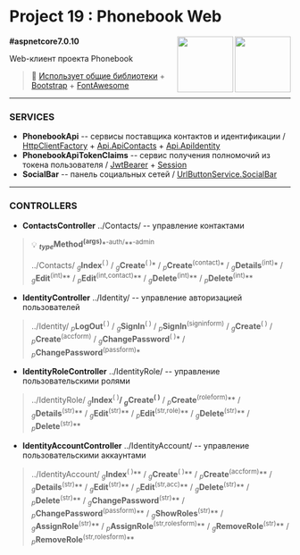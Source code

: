 # Project 19 : Phonebook Web

<img align="right" width="100" height="100" src="https://github.com/rozhkovsvyat/Project19.API/assets/71471748/56c66f5c-b87e-45c3-bca7-1f9f2cde5d21">
<img align="right" width="100" height="100" src="https://github.com/rozhkovsvyat/Project19.API/assets/71471748/cdfe90f7-88d8-4d52-a921-8e0a1ec87a26">

**#aspnetcore7.0.10**

Web-клиент проекта Phonebook

> :link: [Использует общие библиотеки](https://github.com/rozhkovsvyat/Project19.Libs) + [Bootstrap](https://getbootstrap.com/) + [FontAwesome](https://fontawesome.com/)

---

### SERVICES

* **PhonebookApi** -- сервисы поставщика контактов и идентификации / [HttpClientFactory](https://www.nuget.org/packages/Microsoft.Extensions.Http) + [Api.ApiContacts](https://www.nuget.org/packages/RozhkovSvyat.Project19.Services.Api.ApiContacts/) + [Api.ApiIdentity](https://www.nuget.org/packages/RozhkovSvyat.Project19.Services.Api.ApiIdentity/)
* **PhonebookApiTokenClaims** -- сервис получения полномочий из токена пользователя / [JwtBearer](https://www.nuget.org/packages/Microsoft.AspNetCore.Authentication.JwtBearer) + [Session](https://www.nuget.org/packages/Microsoft.AspNetCore.Session/)
* **SocialBar** -- панель социальных сетей / [UrlButtonService.SocialBar](https://www.nuget.org/packages/RozhkovSvyat.Project19.Services.UrlButtonService.SocialBar/)

---

### CONTROLLERS

* **ContactsController** ../Contacts/ -- управление контактами

> :bulb: **<sub>_type_</sub>Method<sup>(args)**</sup>*<sup>-auth/</sup>**<sup>-аdmin</sup>
>
> ../Contacts/ <sub>_g_</sub>**Index**</sub><sup>( )</sup> / <sub>_g_</sub>**Create**<sup>( )</sup>* / <sub>_p_</sub>**Create**<sup>(contact)</sup>* / <sub>_g_</sub>**Details**<sup>(int)</sup>* / <sub>_g_</sub>**Edit**<sup>(int)</sup>** / <sub>_p_</sub>**Edit**<sup>(int,contact)</sup>** / <sub>_g_</sub>**Delete**<sup>(int)</sup>** / <sub>_p_</sub>**Delete**<sup>(int)</sup>**

* **IdentityController** ../Identity/ -- управление авторизацией пользователей

> ../Identity/ <sub>_p_</sub>**LogOut**<sup>( )</sup> / <sub>_g_</sub>**SignIn**<sup>( )</sup> / <sub>_p_</sub>**SignIn**<sup>(signinform)</sup> / <sub>_g_</sub>**Create**<sup>( )</sup> / <sub>_p_</sub>**Create**<sup>(accform)</sup> / <sub>_g_</sub>**ChangePassword**<sup>( )</sup>* / <sub>_p_</sub>**ChangePassword**<sup>(passform)</sup>*

* **IdentityRoleController** ../IdentityRole/ -- управление пользовательскими ролями

> ../IdentityRole/ <sub>_g_</sub>**Index**<sup>( )</sup>**/ <sub>_g_</sub>**Create**<sup>( )</sup>** / <sub>_p_</sub>**Create**<sup>(roleform)</sup>** / <sub>_g_</sub>**Details**<sup>(str)</sup>**  / <sub>_g_</sub>**Edit**<sup>(str)</sup>** / <sub>_p_</sub>**Edit**<sup>(str,role)</sup>** / <sub>_g_</sub>**Delete**<sup>(str)</sup>** / <sub>_p_</sub>**Delete**<sup>(str)</sup>**

* **IdentityAccountController** ../IdentityAccount/ -- управление пользовательскими аккаунтами

> ../IdentityAccount/ <sub>_g_</sub>**Index**</sub><sup>( )</sup>** / <sub>_g_</sub>**Create**<sup>( )</sup>** / <sub>_p_</sub>**Create**<sup>(accform)</sup>** / <sub>_g_</sub>**Details**<sup>(str)</sup>** / <sub>_g_</sub>**Edit**<sup>(str)</sup>** / <sub>_p_</sub>**Edit**<sup>(str,acc)</sup>** / <sub>_g_</sub>**Delete**<sup>(str)</sup>** / <sub>_p_</sub>**Delete**<sup>(str)</sup>** / <sub>_g_</sub>**ChangePassword**<sup>(str)</sup>** / <sub>_p_</sub>**ChangePassword**<sup>(passform)</sup>** / <sub>_g_</sub>**ShowRoles**<sup>(str)</sup>** / <sub>_g_</sub>**AssignRole**<sup>(str)</sup>** / <sub>_p_</sub>**AssignRole**<sup>(str,rolesform)</sup>** / <sub>_g_</sub>**RemoveRole**<sup>(str)</sup>** / <sub>_p_</sub>**RemoveRole**<sup>(str,rolesform)</sup>**
